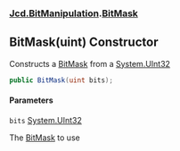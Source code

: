### [Jcd.BitManipulation](Jcd.BitManipulation.md 'Jcd.BitManipulation').[BitMask](Jcd.BitManipulation.BitMask.md 'Jcd.BitManipulation.BitMask')

## BitMask(uint) Constructor

Constructs a [BitMask](Jcd.BitManipulation.BitMask.md 'Jcd.BitManipulation.BitMask') from
a [System.UInt32](https://docs.microsoft.com/en-us/dotnet/api/System.UInt32 'System.UInt32')

```csharp
public BitMask(uint bits);
```

#### Parameters

<a name='Jcd.BitManipulation.BitMask.BitMask(uint).bits'></a>

`bits` [System.UInt32](https://docs.microsoft.com/en-us/dotnet/api/System.UInt32 'System.UInt32')

The [BitMask](Jcd.BitManipulation.BitMask.md 'Jcd.BitManipulation.BitMask') to use